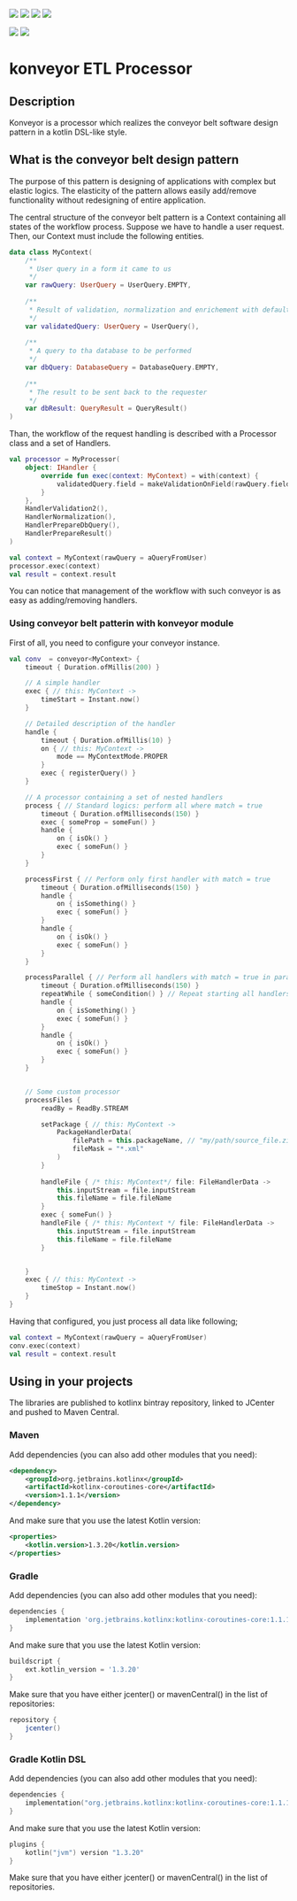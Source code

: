 
![](https://img.shields.io/github/issues/spectrum-project/konveyor.svg)
![](https://img.shields.io/github/forks/spectrum-project/konveyor.svg)
![](https://img.shields.io/github/stars/spectrum-project/konveyor.svg)
![](https://img.shields.io/github/license/spectrum-project/konveyor.svg)

![](https://img.shields.io/circleci/project/github/spectrum-project/konveyor/master.svg?label=master&style=plastic)
![](https://img.shields.io/circleci/project/github/spectrum-project/konveyor/dev.svg?label=dev&style=plastic)


# konveyor ETL Processor

## Description

Konveyor is a processor which realizes the conveyor belt software design pattern in a kotlin DSL-like 
style.

## What is the conveyor belt design pattern

The purpose of this pattern is designing of applications with complex but elastic logics. The elasticity 
of the pattern allows easily add/remove functionality without redesigning of entire application.

The central structure of the conveyor belt pattern is a Context containing all states of the workflow 
process. Suppose we have to handle a user request. Then, our Context must include the following entities.

```kotlin
data class MyContext(
    /**
     * User query in a form it came to us 
     */
    var rawQuery: UserQuery = UserQuery.EMPTY,
    
    /**
     * Result of validation, normalization and enrichement with default values 
     */
    var validatedQuery: UserQuery = UserQuery(),
    
    /**
     * A query to tha database to be performed
     */
    var dbQuery: DatabaseQuery = DatabaseQuery.EMPTY,
    
    /**
     * The result to be sent back to the requester
     */
    var dbResult: QueryResult = QueryResult()
)
```

Than, the workflow of the request handling is described with a Processor class and a set of Handlers.

```kotlin
val processor = MyProcessor(
    object: IHandler {
        override fun exec(context: MyContext) = with(context) {
            validatedQuery.field = makeValidationOnField(rawQuery.field)
        }
    },
    HandlerValidation2(),
    HandlerNormalization(),
    HandlerPrepareDbQuery(),
    HandlerPrepareResult()
)

val context = MyContext(rawQuery = aQueryFromUser)
processor.exec(context)
val result = context.result
```

You can notice that management of the workflow with such conveyor is as easy as adding/removing handlers.

### Using conveyor belt patterin with konveyor module

First of all, you need to configure your conveyor instance.

```kotlin
val conv  = conveyor<MyContext> {
    timeout { Duration.ofMillis(200) }

    // A simple handler
    exec { // this: MyContext -> 
        timeStart = Instant.now() 
    }

    // Detailed description of the handler
    handle { 
        timeout { Duration.ofMillis(10) }
        on { // this: MyContext -> 
            mode == MyContextMode.PROPER 
        }
        exec { registerQuery() }
    }

    // A processor containing a set of nested handlers
    process { // Standard logics: perform all where match = true
        timeout { Duration.ofMilliseconds(150) }
        exec { someProp = someFun() }
        handle {
            on { isOk() }
            exec { someFun() }
        }
    }

    processFirst { // Perform only first handler with match = true
        timeout { Duration.ofMilliseconds(150) }
        handle {
            on { isSomething() }
            exec { someFun() }
        }
        handle {
            on { isOk() }
            exec { someFun() }
        }
    }

    processParallel { // Perform all handlers with match = true in parallel
        timeout { Duration.ofMilliseconds(150) }
        repeatWhile { someCondition() } // Repeat starting all handlers while `someCondition()` is true
        handle {
            on { isSomething() }
            exec { someFun() }
        }
        handle {
            on { isOk() }
            exec { someFun() }
        }
    }


    // Some custom processor
    processFiles {
        readBy = ReadBy.STREAM

        setPackage { // this: MyContext ->
            PackageHandlerData(
                filePath = this.packageName, // "my/path/source_file.zip"
                fileMask = "*.xml"
            )
        }
        
        handleFile { /* this: MyContext*/ file: FileHandlerData ->
            this.inputStream = file.inputStream
            this.fileName = file.fileName
        }
        exec { someFun() }
        handleFile { /* this: MyContext */ file: FileHandlerData ->
            this.inputStream = file.inputStream
            this.fileName = file.fileName
        }


    }
    exec { // this: MyContext ->
        timeStop = Instant.now()
    }
}
```

Having that configured, you just process all data like following;
```kotlin
val context = MyContext(rawQuery = aQueryFromUser)
conv.exec(context)
val result = context.result
```

## Using in your projects

The libraries are published to kotlinx bintray repository, linked to JCenter and pushed to Maven Central.

### Maven

Add dependencies (you can also add other modules that you need):

```xml
<dependency>
    <groupId>org.jetbrains.kotlinx</groupId>
    <artifactId>kotlinx-coroutines-core</artifactId>
    <version>1.1.1</version>
</dependency>
```
And make sure that you use the latest Kotlin version:

```xml
<properties>
    <kotlin.version>1.3.20</kotlin.version>
</properties>
```
### Gradle

Add dependencies (you can also add other modules that you need):

```groovy
dependencies {
    implementation 'org.jetbrains.kotlinx:kotlinx-coroutines-core:1.1.1'
}
```
And make sure that you use the latest Kotlin version:

```groovy
buildscript {
    ext.kotlin_version = '1.3.20'
}
```
Make sure that you have either jcenter() or mavenCentral() in the list of repositories:

```groovy
repository {
    jcenter()
}
```

### Gradle Kotlin DSL
Add dependencies (you can also add other modules that you need):

```kotlin
dependencies {
    implementation("org.jetbrains.kotlinx:kotlinx-coroutines-core:1.1.1")
}
```
And make sure that you use the latest Kotlin version:

```kotlin
plugins {
    kotlin("jvm") version "1.3.20"
}
```
Make sure that you have either jcenter() or mavenCentral() in the list of repositories.

